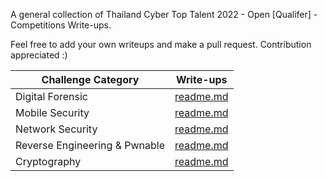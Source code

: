A  general collection of Thailand Cyber Top Talent 2022 - Open [Qualifer] - Competitions Write-ups.

Feel free to add your own writeups and make a pull request.
Contribution appreciated :)

| Challenge Category            | Write-ups                                            |
| ----------------------------- | ---------------------------------------------------- |
| Digital Forensic              | [readme.md](https://github.com/AmazingFriedChickken/TCTT2022-Write-Ups/blob/main/Digital%20Forensic/readme.md)              |
| Mobile Security               | [readme.md](https://github.com/AmazingFriedChickken/TCTT2022-Write-Ups/blob/main/Mobile%20Security/readme.md)               |
| Network Security              | [readme.md](https://github.com/AmazingFriedChickken/TCTT2022-Write-Ups/blob/main/Network%20Security/readme.md)              |
| Reverse Engineering & Pwnable | [readme.md](https://github.com/AmazingFriedChickken/TCTT2022-Write-Ups/blob/main/Reverse%20Engineering%20%26%20Pwnable/readme.md) |
| Cryptography | [readme.md](https://github.com/AmazingFriedChickken/TCTT2022-Write-Ups/blob/main/Cryptography/readme.md) |
